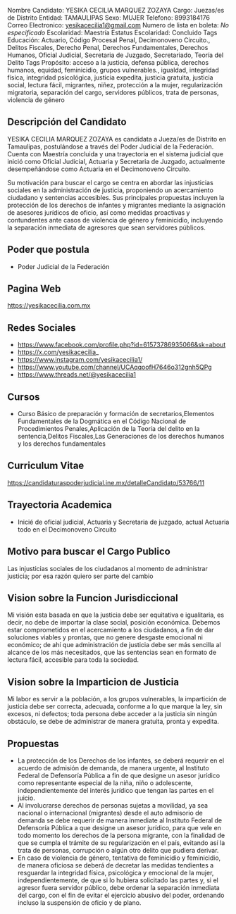 Nombre Candidato: YESIKA CECILIA MARQUEZ ZOZAYA
Cargo: Juezas/es de Distrito
Entidad: TAMAULIPAS
Sexo: MUJER
Telefono: 8993184176
Correo Electronico: yesikacecilia1@gmail.com
Numero de lista en boleta: *No especificado*
Escolaridad: Maestría
Estatus Escolaridad: Concluido
Tags Educación: Actuario, Código Procesal Penal, Decimonoveno Circuito., Delitos Fiscales, Derecho Penal, Derechos Fundamentales, Derechos Humanos, Oficial Judicial, Secretaria de Juzgado, Secretariado, Teoría del Delito
Tags Propósito: acceso a la justicia, defensa pública, derechos humanos, equidad, feminicidio, grupos vulnerables., igualdad, integridad física, integridad psicológica, justicia expedita, justicia gratuita, justicia social, lectura fácil, migrantes, niñez, protección a la mujer, regularización migratoria, separación del cargo, servidores públicos, trata de personas, violencia de género


## Descripción del Candidato 

YESIKA CECILIA MARQUEZ ZOZAYA es candidata a Jueza/es de Distrito en Tamaulipas, postulándose a través del Poder Judicial de la Federación. Cuenta con Maestría concluida y una trayectoria en el sistema judicial que inició como Oficial Judicial, Actuaria y Secretaria de Juzgado, actualmente desempeñándose como Actuaria en el Decimonoveno Circuito. 

Su motivación para buscar el cargo se centra en abordar las injusticias sociales en la administración de justicia, proponiendo un acercamiento ciudadano y sentencias accesibles. Sus principales propuestas incluyen la protección de los derechos de infantes y migrantes mediante la asignación de asesores jurídicos de oficio, así como medidas proactivas y contundentes ante casos de violencia de género y feminicidio, incluyendo la separación inmediata de agresores que sean servidores públicos.


## Poder que postula

- Poder Judicial de la Federación


## Pagina Web

https://yesikacecilia.com.mx


## Redes Sociales

- https://www.facebook.com/profile.php?id=61573786935066&sk=about
- https://x.com/yesikacecilia_
- https://www.instagram.com/yesikacecilia1/
- https://www.youtube.com/channel/UCAqqoofH7646o312gnh5QPg
- https://www.threads.net/@yesikacecilia1


## Cursos

- Curso Básico de preparación y formación de secretarios,Elementos Fundamentales de la Dogmática  en el Código Nacional de Procedimientos Penales,Aplicación de la Teoría del delito en la sentencia,Delitos Fiscales,Las Generaciones de los derechos humanos y los derechos fundamentales


## Curriculum Vitae

https://candidaturaspoderjudicial.ine.mx/detalleCandidato/53766/11


## Trayectoria Academica

- Inicié de oficial judicial, Actuaria y Secretaria de juzgado, actual Actuaria todo en el Decimonoveno Circuito


## Motivo para buscar el Cargo Publico

Las injusticias sociales de los ciudadanos al momento de administrar justicia; por esa razón quiero ser parte del cambio


## Vision sobre la Funcion Jurisdiccional

Mi visión esta basada en que la justicia debe ser equitativa e igualitaria, es decir, no debe de importar la clase social, posición económica. Debemos estar comprometidos en el acercamiento a los ciudadanos, a fin de dar soluciones viables y prontas, que no genere desgaste emocional ni económico; de ahí que administración de justicia debe ser más sencilla al alcance de los más necesitados, que las sentencias sean en formato de lectura fácil, accesible para toda la sociedad.


## Vision sobre la Imparticion de Justicia

Mi labor es servir a la población, a los grupos vulnerables, la impartición de justicia debe ser correcta, adecuada, conforme a lo que marque la ley, sin excesos, ni defectos; toda persona debe acceder a la justicia sin ningún obstáculo, se debe de administrar de manera gratuita, pronta y expedita.


## Propuestas

- La protección de los Derechos de los infantes, se deberá requerir en el acuerdo de admisión de demanda, de manera urgente, al Instituto Federal de Defensoría Pública a fin de que designe un asesor jurídico como representante especial de la niña, niño o adolescente, independientemente del interés jurídico que tengan las partes en el juicio.
- Al involucrarse derechos de personas sujetas a movilidad, ya sea nacional o internacional (migrantes) desde el auto admisorio de demanda se debe requerir de manera inmediate al Instituto Federal de Defensoría Pública a que designe un asesor jurídico, para que vele en todo momento los derechos de la persona migrante, con la finalidad de que se cumpla el trámite de su regularización en el país, evitando así la trata de personas, corrupción o algún otro delito que pudiera derivar.
- En caso de violencia de género, tentativa de feminicidio y feminicidio, de manera oficiosa se deberá de decretar las medidas tendientes a resguardar la integridad física, psicológica y emocional de la mujer, independientemente, de que si lo hubiera solicitado las partes y, si el agresor fuera servidor público, debe ordenar la separación inmediata del cargo, con el fin de evitar el ejercicio abusivo del poder, ordenando incluso la suspensión de oficio y de plano.

